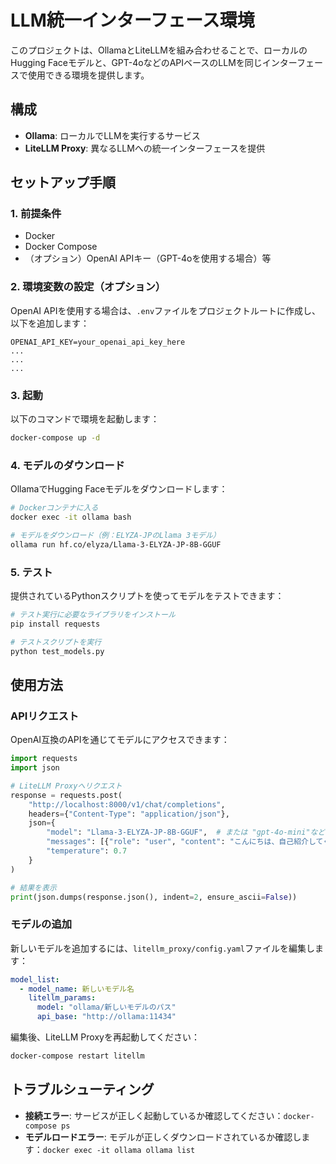 # LLM統一インターフェース環境

このプロジェクトは、OllamaとLiteLLMを組み合わせることで、ローカルのHugging Faceモデルと、GPT-4oなどのAPIベースのLLMを同じインターフェースで使用できる環境を提供します。

## 構成

- **Ollama**: ローカルでLLMを実行するサービス
- **LiteLLM Proxy**: 異なるLLMへの統一インターフェースを提供

## セットアップ手順

### 1. 前提条件

- Docker
- Docker Compose
- （オプション）OpenAI APIキー（GPT-4oを使用する場合）等

### 2. 環境変数の設定（オプション）

OpenAI APIを使用する場合は、`.env`ファイルをプロジェクトルートに作成し、以下を追加します：

```
OPENAI_API_KEY=your_openai_api_key_here
...
...
...
```

### 3. 起動

以下のコマンドで環境を起動します：

```bash
docker-compose up -d
```

### 4. モデルのダウンロード

OllamaでHugging Faceモデルをダウンロードします：

```bash
# Dockerコンテナに入る
docker exec -it ollama bash

# モデルをダウンロード（例：ELYZA-JPのLlama 3モデル）
ollama run hf.co/elyza/Llama-3-ELYZA-JP-8B-GGUF
```

### 5. テスト

提供されているPythonスクリプトを使ってモデルをテストできます：

```bash
# テスト実行に必要なライブラリをインストール
pip install requests

# テストスクリプトを実行
python test_models.py
```

## 使用方法

### APIリクエスト

OpenAI互換のAPIを通じてモデルにアクセスできます：

```python
import requests
import json

# LiteLLM Proxyへリクエスト
response = requests.post(
    "http://localhost:8000/v1/chat/completions",
    headers={"Content-Type": "application/json"},
    json={
        "model": "Llama-3-ELYZA-JP-8B-GGUF",  # または "gpt-4o-mini"など
        "messages": [{"role": "user", "content": "こんにちは、自己紹介してください"}],
        "temperature": 0.7
    }
)

# 結果を表示
print(json.dumps(response.json(), indent=2, ensure_ascii=False))
```

### モデルの追加

新しいモデルを追加するには、`litellm_proxy/config.yaml`ファイルを編集します：

```yaml
model_list:
  - model_name: 新しいモデル名
    litellm_params:
      model: "ollama/新しいモデルのパス"
      api_base: "http://ollama:11434"
```

編集後、LiteLLM Proxyを再起動してください：

```bash
docker-compose restart litellm
```

## トラブルシューティング

- **接続エラー**: サービスが正しく起動しているか確認してください：`docker-compose ps`
- **モデルロードエラー**: モデルが正しくダウンロードされているか確認します：`docker exec -it ollama ollama list`
